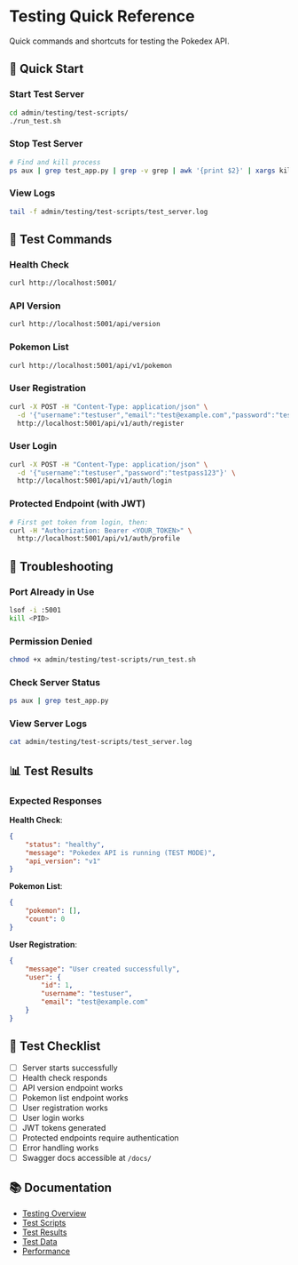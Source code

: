 # Testing Quick Reference

Quick commands and shortcuts for testing the Pokedex API.

## 🚀 Quick Start

### Start Test Server
```bash
cd admin/testing/test-scripts/
./run_test.sh
```

### Stop Test Server
```bash
# Find and kill process
ps aux | grep test_app.py | grep -v grep | awk '{print $2}' | xargs kill
```

### View Logs
```bash
tail -f admin/testing/test-scripts/test_server.log
```

## 🧪 Test Commands

### Health Check
```bash
curl http://localhost:5001/
```

### API Version
```bash
curl http://localhost:5001/api/version
```

### Pokemon List
```bash
curl http://localhost:5001/api/v1/pokemon
```

### User Registration
```bash
curl -X POST -H "Content-Type: application/json" \
  -d '{"username":"testuser","email":"test@example.com","password":"testpass123"}' \
  http://localhost:5001/api/v1/auth/register
```

### User Login
```bash
curl -X POST -H "Content-Type: application/json" \
  -d '{"username":"testuser","password":"testpass123"}' \
  http://localhost:5001/api/v1/auth/login
```

### Protected Endpoint (with JWT)
```bash
# First get token from login, then:
curl -H "Authorization: Bearer <YOUR_TOKEN>" \
  http://localhost:5001/api/v1/auth/profile
```

## 🔧 Troubleshooting

### Port Already in Use
```bash
lsof -i :5001
kill <PID>
```

### Permission Denied
```bash
chmod +x admin/testing/test-scripts/run_test.sh
```

### Check Server Status
```bash
ps aux | grep test_app.py
```

### View Server Logs
```bash
cat admin/testing/test-scripts/test_server.log
```

## 📊 Test Results

### Expected Responses

**Health Check**:
```json
{
    "status": "healthy",
    "message": "Pokedex API is running (TEST MODE)",
    "api_version": "v1"
}
```

**Pokemon List**:
```json
{
    "pokemon": [],
    "count": 0
}
```

**User Registration**:
```json
{
    "message": "User created successfully",
    "user": {
        "id": 1,
        "username": "testuser",
        "email": "test@example.com"
    }
}
```

## 🎯 Test Checklist

- [ ] Server starts successfully
- [ ] Health check responds
- [ ] API version endpoint works
- [ ] Pokemon list endpoint works
- [ ] User registration works
- [ ] User login works
- [ ] JWT tokens generated
- [ ] Protected endpoints require authentication
- [ ] Error handling works
- [ ] Swagger docs accessible at `/docs/`

## 📚 Documentation

- [Testing Overview](README.md)
- [Test Scripts](test-scripts/README.md)
- [Test Results](test-results/test-execution-summary.md)
- [Test Data](test-data/README.md)
- [Performance](performance/README.md)


